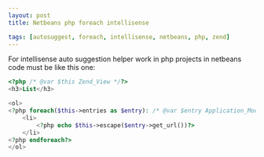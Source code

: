 ```yaml
---
layout: post
title: Netbeans php foreach intellisense

tags: [autosuggest, foreach, intellisense, netbeans, php, zend]
---
```


For intellisense auto suggestion helper work in php projects in netbeans code must be like this one:

```php
<?php /* @var $this Zend_View */?>
<h3>List</h3>

<ol>
<?php foreach($this->entries as $entry): /* @var $entry Application_Model_Rtest */?>
    <li>
        <?php echo $this->escape($entry->get_url())?>
    </li>
<?php endforeach?>
</ol>
```

